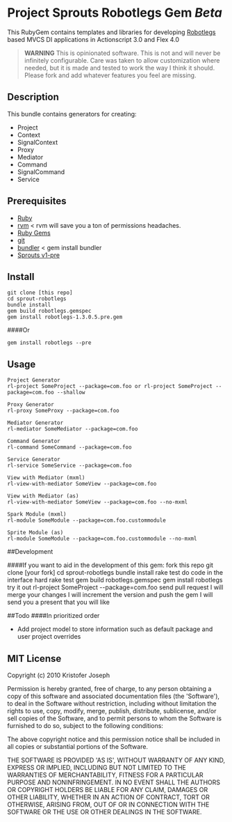 # Project Sprouts Robotlegs Gem _Beta_

This RubyGem contains templates and libraries for developing [Robotlegs](http://www.robotlegs.org/) based MVCS DI applications in Actionscript 3.0 and Flex 4.0  

>**WARNING** This is opinionated software. 
This is not and will never be infinitely configurable. Care was taken to allow customization where needed, but it is made and tested to 	work the way I think it should. Please fork and add whatever features you feel are missing.

## Description

This bundle contains generators for creating:

* Project
* Context
* SignalContext
* Proxy
* Mediator
* Command
* SignalCommand
* Service


## Prerequisites

* [Ruby](http://www.ruby-lang.org/)
* [rvm](http://rvm.beginrescueend.com/) < rvm will save you a ton of permissions headaches.
* [Ruby Gems](http://rubygems.org/pages/download)
* [git](http://git-scm.com/download)
* [bundler](http://gembundler.com/) < gem install bundler
* [Sprouts v1-pre](http://github.com/lukebayes/project-sprouts)

## Install
	
	git clone [this repo]
	cd sprout-robotlegs
	bundle install
	gem build robotlegs.gemspec 
    gem install robotlegs-1.3.0.5.pre.gem
    
####Or
    
    gem install robotlegs --pre
    
## Usage
    
    Project Generator
    rl-project SomeProject --package=com.foo or rl-project SomeProject --package=com.foo --shallow
    
    Proxy Generator
	rl-proxy SomeProxy --package=com.foo
	
	Mediator Generator
	rl-mediator SomeMediator --package=com.foo
	
	Command Generator
	rl-command SomeCommand --package=com.foo
	
	Service Generator
	rl-service SomeService --package=com.foo
	
	View with Mediator (mxml)
	rl-view-with-mediator SomeView --package=com.foo
	
	View with Mediator (as)
	rl-view-with-mediator SomeView --package=com.foo --no-mxml
	
	Spark Module (mxml)
	rl-module SomeModule --package=com.foo.custommodule
	
	Sprite Module (as)
	rl-module SomeModule --package=com.foo.custommodule --no-mxml

##Development	

####If you want to aid in the development of this gem:
    fork this repo
    git clone [your fork]
	cd sprout-robotlegs
	bundle install
	rake test
	do code in the interface hard
    rake test
	gem build robotlegs.gemspec 
    gem install robotlegs
    try it out rl-project SomeProject --package=com.foo
    send pull request
    I will merge your changes
    I will increment the version and push the gem
    I will send you a present that you will like
    
##Todo
####In prioritized order

 * Add project model to store information such as default package and user project overrides

	
## MIT License

Copyright (c) 2010 Kristofer Joseph

Permission is hereby granted, free of charge, to any person obtaining
a copy of this software and associated documentation files (the
'Software'), to deal in the Software without restriction, including
without limitation the rights to use, copy, modify, merge, publish,
distribute, sublicense, and/or sell copies of the Software, and to
permit persons to whom the Software is furnished to do so, subject to
the following conditions:

The above copyright notice and this permission notice shall be
included in all copies or substantial portions of the Software.

THE SOFTWARE IS PROVIDED 'AS IS', WITHOUT WARRANTY OF ANY KIND,
EXPRESS OR IMPLIED, INCLUDING BUT NOT LIMITED TO THE WARRANTIES OF
MERCHANTABILITY, FITNESS FOR A PARTICULAR PURPOSE AND NONINFRINGEMENT.
IN NO EVENT SHALL THE AUTHORS OR COPYRIGHT HOLDERS BE LIABLE FOR ANY
CLAIM, DAMAGES OR OTHER LIABILITY, WHETHER IN AN ACTION OF CONTRACT,
TORT OR OTHERWISE, ARISING FROM, OUT OF OR IN CONNECTION WITH THE
SOFTWARE OR THE USE OR OTHER DEALINGS IN THE SOFTWARE.
